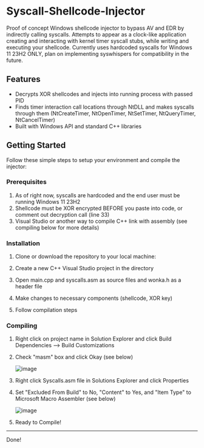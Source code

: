 # Syscall-Shellcode-Injector

Proof of concept Windows shellcode injector to bypass AV and EDR by indirectly calling syscalls. Attempts to appear as a clock-like application creating and interacting with kernel timer syscall stubs, while writing and executing your shellcode. Currently uses hardcoded syscalls for Windows 11 23H2 ONLY, plan on implementing syswhispers for compatibility in the future.


## Features

- Decrypts XOR shellcodes and injects into running process with passed PID
- Finds timer interaction call locations through NtDLL and makes syscalls through them (NtCreateTimer, NtOpenTimer, NtSetTimer, NtQueryTimer, NtCancelTimer)
- Built with Windows API and standard C++ libraries

## Getting Started

Follow these simple steps to setup your environment and compile the injector:

### Prerequisites

1. As of right now, syscalls are hardcoded and the end user must be running Windows 11 23H2
2. Shellcode must be XOR encrypted BEFORE you paste into code, or comment out decryption call (line 33)
3. Visual Studio or another way to compile C++ link with assembly (see compiling below for more details)

### Installation

1. Clone or download the repository to your local machine:

2. Create a new C++ Visual Studio project in the directory

3. Open main.cpp and syscalls.asm as source files and wonka.h as a header file
   
4. Make changes to necessary components (shellcode, XOR key)

5. Follow compilation steps

### Compiling

1. Right click on project name in Solution Explorer and click Build Dependencies --> Build Customizations
  
2. Check "masm" box and click Okay (see below)

   ![image](https://github.com/maxbarkouras/Syscall-Shellcode-Injector/assets/40187297/50cb96f4-3304-4d5f-ba76-9c5f592eace0)

3. Right click Syscalls.asm file in Solutions Explorer and click Properties
   
4. Set "Excluded From Build" to No, "Content" to Yes, and "Item Type" to Microsoft Macro Assembler (see below)

   ![image](https://github.com/maxbarkouras/Syscall-Shellcode-Injector/assets/40187297/bb34f9d9-1187-46c2-8e1a-2f38479b1435)

5. Ready to Compile!

---

Done!
